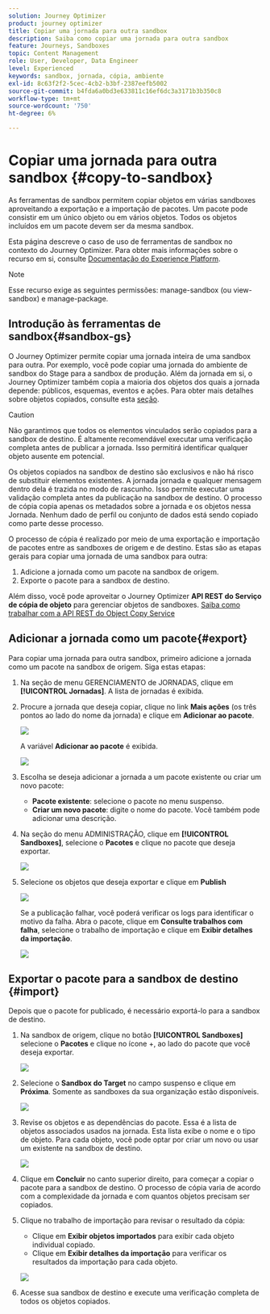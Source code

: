 ```yaml
---
solution: Journey Optimizer
product: journey optimizer
title: Copiar uma jornada para outra sandbox
description: Saiba como copiar uma jornada para outra sandbox
feature: Journeys, Sandboxes
topic: Content Management
role: User, Developer, Data Engineer
level: Experienced
keywords: sandbox, jornada, cópia, ambiente
exl-id: 8c63f2f2-5cec-4cb2-b3bf-2387eefb5002
source-git-commit: b4fda6a0bd3e633811c16ef6dc3a3171b3b350c8
workflow-type: tm+mt
source-wordcount: '750'
ht-degree: 6%

---
```


# Copiar uma jornada para outra sandbox {#copy-to-sandbox}

<!--
>[!CONTEXTUALHELP]
>id="ajo_journey_copy_main"
>title="Copy a journey to another sandbox"
>abstract="Journey Optimizer allows you to copy an entire journey from one sandbox to another. For example, you can copy a journey from the Stage sandbox environment to your Production sandbox. In addition to the Journey itself, Journey Optimizer also copies most of the objects the journey depends on."

>[!CONTEXTUALHELP]
>id="ajo_journey_copy_sandbox_details"
>title="Sandbox details"
>abstract="Select the destination sandbox you want to copy the journey to. Only sandboxes within your organization are available."

>[!CONTEXTUALHELP]
>id="ajo_journey_copy_object_details"
>title="Object details"
>abstract="This is the journey you are going to copy."

>[!CONTEXTUALHELP]
>id="ajo_journey_copy_dependent_objects"
>title="Dependent objects"
>abstract="This is the list of associated objects used in the journey. This list displays the name, the object type, as well as the internal Journey Optimizer ID."
-->

As ferramentas de sandbox permitem copiar objetos em várias sandboxes aproveitando a exportação e a importação de pacotes. Um pacote pode consistir em um único objeto ou em vários objetos. Todos os objetos incluídos em um pacote devem ser da mesma sandbox.

Esta página descreve o caso de uso de ferramentas de sandbox no contexto do Journey Optimizer. Para obter mais informações sobre o recurso em si, consulte [Documentação do Experience Platform](https://experienceleague.adobe.com/docs/experience-platform/sandbox/ui/sandbox-tooling.html).

>[!NOTE]
>
>Esse recurso exige as seguintes permissões: manage-sandbox (ou view-sandbox) e manage-package.

## Introdução às ferramentas de sandbox{#sandbox-gs}

O Journey Optimizer permite copiar uma jornada inteira de uma sandbox para outra. Por exemplo, você pode copiar uma jornada do ambiente de sandbox do Stage para a sandbox de produção. Além da jornada em si, o Journey Optimizer também copia a maioria dos objetos dos quais a jornada depende: públicos, esquemas, eventos e ações. Para obter mais detalhes sobre objetos copiados, consulte esta [seção](https://experienceleague.adobe.com/docs/experience-platform/sandbox/ui/sandbox-tooling.html#abobe-journey-optimizer-objects).

>[!CAUTION]
>
>Não garantimos que todos os elementos vinculados serão copiados para a sandbox de destino. É altamente recomendável executar uma verificação completa antes de publicar a jornada. Isso permitirá identificar qualquer objeto ausente em potencial.

Os objetos copiados na sandbox de destino são exclusivos e não há risco de substituir elementos existentes. A jornada jornada e qualquer mensagem dentro dela é trazida no modo de rascunho. Isso permite executar uma validação completa antes da publicação na sandbox de destino. O processo de cópia copia apenas os metadados sobre a jornada e os objetos nessa Jornada. Nenhum dado de perfil ou conjunto de dados está sendo copiado como parte desse processo.

O processo de cópia é realizado por meio de uma exportação e importação de pacotes entre as sandboxes de origem e de destino. Estas são as etapas gerais para copiar uma jornada de uma sandbox para outra:

1. Adicione a jornada como um pacote na sandbox de origem.
1. Exporte o pacote para a sandbox de destino.

Além disso, você pode aproveitar o Journey Optimizer **API REST do Serviço de cópia de objeto** para gerenciar objetos de sandboxes. [Saiba como trabalhar com a API REST do Object Copy Service](https://developer.adobe.com/journey-optimizer-apis/references/sandbox/)

## Adicionar a jornada como um pacote{#export}

Para copiar uma jornada para outra sandbox, primeiro adicione a jornada como um pacote na sandbox de origem. Siga estas etapas:

1. Na seção de menu GERENCIAMENTO de JORNADAS, clique em **[!UICONTROL Jornadas]**. A lista de jornadas é exibida.

1. Procure a jornada que deseja copiar, clique no link **Mais ações** (os três pontos ao lado do nome da jornada) e clique em **Adicionar ao pacote**.

   ![](assets/journey-sandbox1.png)

   A variável **Adicionar ao pacote** é exibida.

   ![](assets/journey-sandbox2.png)

1. Escolha se deseja adicionar a jornada a um pacote existente ou criar um novo pacote:

   * **Pacote existente**: selecione o pacote no menu suspenso.
   * **Criar um novo pacote**: digite o nome do pacote. Você também pode adicionar uma descrição.

1. Na seção do menu ADMINISTRAÇÃO, clique em **[!UICONTROL Sandboxes]**, selecione o **Pacotes** e clique no pacote que deseja exportar.

   ![](assets/journey-sandbox3.png)

1. Selecione os objetos que deseja exportar e clique em **Publish**

   ![](assets/journey-sandbox4.png)

   Se a publicação falhar, você poderá verificar os logs para identificar o motivo da falha. Abra o pacote, clique em **Consulte trabalhos com falha**, selecione o trabalho de importação e clique em **Exibir detalhes da importação**.

   ![](assets/journey-sandbox9.png)

## Exportar o pacote para a sandbox de destino {#import}

Depois que o pacote for publicado, é necessário exportá-lo para a sandbox de destino.

1. Na sandbox de origem, clique no botão **[!UICONTROL Sandboxes]** selecione o **Pacotes** e clique no ícone +, ao lado do pacote que você deseja exportar.

   ![](assets/journey-sandbox5.png)

1. Selecione o **Sandbox do Target** no campo suspenso e clique em **Próxima**. Somente as sandboxes da sua organização estão disponíveis.

   ![](assets/journey-sandbox6.png)

1. Revise os objetos e as dependências do pacote. Essa é a lista de objetos associados usados na jornada. Esta lista exibe o nome e o tipo de objeto. Para cada objeto, você pode optar por criar um novo ou usar um existente na sandbox de destino.

   ![](assets/journey-sandbox7.png)

1. Clique em **Concluir** no canto superior direito, para começar a copiar o pacote para a sandbox de destino. O processo de cópia varia de acordo com a complexidade da jornada e com quantos objetos precisam ser copiados.

1. Clique no trabalho de importação para revisar o resultado da cópia:

   * Clique em **Exibir objetos importados** para exibir cada objeto individual copiado.
   * Clique em **Exibir detalhes da importação** para verificar os resultados da importação para cada objeto.

   ![](assets/journey-sandbox8.png)

1. Acesse sua sandbox de destino e execute uma verificação completa de todos os objetos copiados.
